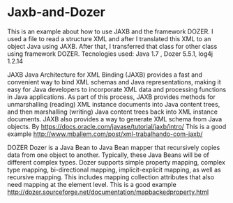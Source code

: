 # Jaxb-and-Dozer
This is an example about how to use JAXB and the framework DOZER. I used a file to read a structure XML and after I translated this XML to an object Java using JAXB. After that, I transferred that class for other class using framework DOZER. Tecnologies used: Java 1.7 , Dozer 5.5.1, log4j 1.2.14

JAXB
Java Architecture for XML Binding (JAXB) provides a fast and convenient way to bind XML schemas and Java representations, making it easy for Java developers to incorporate XML data and processing functions in Java applications. As part of this process, JAXB provides methods for unmarshalling (reading) XML instance documents into Java content trees, and then marshalling (writing) Java content trees back into XML instance documents. JAXB also provides a way to generate XML schema from Java objects.
By https://docs.oracle.com/javase/tutorial/jaxb/intro/
This is a good example http://www.mballem.com/post/xml-trabalhando-com-jaxb/

DOZER
Dozer is a Java Bean to Java Bean mapper that recursively copies data from one object to another. Typically, these Java Beans will be of different complex types.
Dozer supports simple property mapping, complex type mapping, bi-directional mapping, implicit-explicit mapping, as well as recursive mapping. This includes mapping collection attributes that also need mapping at the element level.
This is a good example http://dozer.sourceforge.net/documentation/mapbackedproperty.html 
